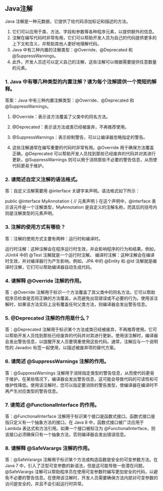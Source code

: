 ## Java注解
Java 注解是一种元数据，它提供了给代码添加标记和描述的方法。 
1. 它们可以应用于类、方法、字段和参数等各种程序元素，以提供额外的信息。
2. 注解在编写代码时非常有用，它们可以帮助开发人员为自己的代码提供更多的上下文和含义，并帮助其他人更好地理解代码。
3. Java 中有三种内置的注解类型：@Override、@Deprecated 和 @SuppressWarnings。
4. 此外，开发人员还可以定义自己的注解，这些注解可以根据需要提供任意数量的元素。



### 1. Java 中有哪几种类型的内置注解？请为每个注解提供一个简短的解释。

答案：Java 中有三种内置注解类型：@Override、@Deprecated 和 @SuppressWarnings。

1. @Override：表示该方法覆盖了父类中的同名方法。
2. @Deprecated：表示该方法或类已经被废弃，不再推荐使用。
3. @SuppressWarnings：表示抑制警告，可以让编译器忽略指定的警告。

4. 这些注解通常在编写重要的代码时非常有用。@Override 用于确保方法覆盖正确，@Deprecated 可以帮助开发人员找到那些已经废弃的代码并对其进行更新，@SuppressWarnings 则可以用于消除那些不必要的警告信息，从而使代码更易于维护。

### 2. 请简述自定义注解的语法格式。

答：自定义注解需要用 @interface 关键字来声明。语法格式如下所示：

public @interface MyAnnotation {
// 元素声明
}
在这个声明中，@interface 表示该元件是一个注解类型，MyAnnotation 是自定义的注解名称，而其后的括号内则是注解类型的元素声明。

### 3. 注解的使用方式有哪些？

答：注解的使用方式主要有两种：运行时和编译时。

运行时注解：这种注解会在程序运行时生效，并会影响程序的行为和结果。例如，JUnit4 中的 @Test 注解就是一个运行时注解。
编译时注解：这种注解会在编译时生效，并对编译器行为产生影响。例如，JPA 中的 @Entity 和 @Id 注解就是编译时注解，它们可以帮助编译器自动生成代码。
### 4. 请解释 @Override 注解的作用。

答：@Override 注解用于标识一个方法覆盖了其父类中的同名方法。它可以帮助程序员检查是否将正确的方法覆盖，从而避免出现错误或不必要的行为。使用该注解时，如果该方法实际上没有覆盖任何父类方法，则编译器会发出警告信息。

### 5. @Deprecated 注解的作用是什么？

答：@Deprecated 注解用于标识某个方法或类已经被废弃，不再推荐使用。它可以帮助开发人员找到那些已经废弃的代码并对其进行更新。使用该注解时，编译器会发出警告信息，以提醒开发人员要慎重使用这些代码。通常，注解应与一个说明性的 Javadoc 标签一起使用，以描述被废弃项的替代方案。

### 6. 请简述 @SuppressWarnings 注解的作用。

答：@SuppressWarnings 注解用于消除指定类型的警告信息，从而使代码更易于维护。在某些情况下，编译器会发出警告信息，这可能会导致代码的可读性和可维护性降低。使用该注解时，您可以指定要消除的警告类型，使编译器在编译时不再产生对应类型的警告信息。

### 7. 请简述 @FunctionalInterface 的作用。

答：@FunctionalInterface 注解用于标识某个接口是函数式接口。函数式接口是指只定义有一个抽象方法的接口。在 Java 8 中，函数式接口被广泛应用于 Lambda 表达式和方法引用。如果一个接口被标注为 @FunctionalInterface，则该接口必须确保只有一个抽象方法，否则编译器会发出错误信息。

### 8. 请解释 @SafeVarargs 注解的作用。

答：@SafeVarargs 注解用于标识某个方法或构造函数是安全的可变参数方法。在 Java 7 中，引入了泛型可变参数的新语法，但是这可能导致一些潜在问题。@SafeVarargs 注解可以帮助程序员在使用可变参数时编写更加安全的代码，以避免不必要的警告信息。在使用该注解时，开发人员需要确保方法内部对可变参数的访问是安全的，并且不会引起运行时异常。